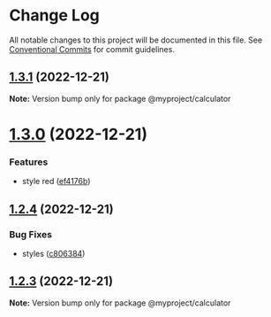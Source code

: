 # Change Log

All notable changes to this project will be documented in this file.
See [Conventional Commits](https://conventionalcommits.org) for commit guidelines.

## [1.3.1](https://github.com/sivasankar9/lerna-cra-webpack/compare/@myproject/calculator@1.3.0...@myproject/calculator@1.3.1) (2022-12-21)

**Note:** Version bump only for package @myproject/calculator





# [1.3.0](https://github.com/sivasankar9/lerna-cra-webpack/compare/@myproject/calculator@1.2.4...@myproject/calculator@1.3.0) (2022-12-21)


### Features

* style red ([ef4176b](https://github.com/sivasankar9/lerna-cra-webpack/commit/ef4176b8fd487f650d294e19339cf2c966fea8b4))





## [1.2.4](https://github.com/sivasankar9/lerna-cra-webpack/compare/@myproject/calculator@1.2.2...@myproject/calculator@1.2.4) (2022-12-21)


### Bug Fixes

* styles ([c806384](https://github.com/sivasankar9/lerna-cra-webpack/commit/c806384d9c3e125cf6160ba72e93cee6d6088e5f))





## [1.2.3](https://github.com/sivasankar9/lerna-cra-webpack/compare/@myproject/calculator@1.2.2...@myproject/calculator@1.2.3) (2022-12-21)

**Note:** Version bump only for package @myproject/calculator
